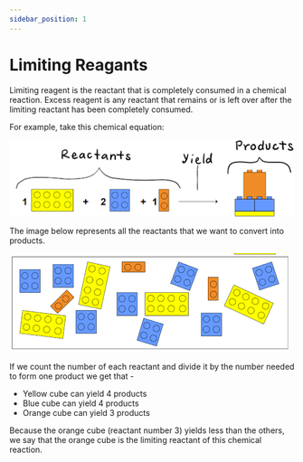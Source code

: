 ```yaml
---
sidebar_position: 1
---
```


# Limiting Reagants

Limiting reagent is the reactant that is completely consumed in a chemical reaction. Excess reagent is any reactant that remains or is left over after the limiting reactant has been completely consumed.

For example, take this chemical equation:

![Limiting Reagant Example](/static/img/limiting-reagant-equation.png)

The image below represents all the reactants that we want to convert into products.

![Reactants Analogy](/static/img/limiting-reagant-reactants.png)

If we count the number of each reactant and divide it by the number needed to form one product we get that -
* Yellow cube can yield 4 products
* Blue cube can yield 4 products
* Orange cube can yield 3 products

Because the orange cube (reactant number 3) yields less than the others, we say that the orange cube is the limiting reactant of this chemical reaction.
